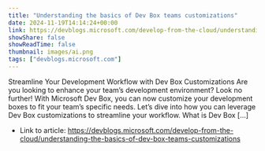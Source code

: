 ```yaml
---
title: "Understanding the basics of Dev Box teams customizations"
date: 2024-11-19T14:14:24+00:00
link: https://devblogs.microsoft.com/develop-from-the-cloud/understanding-the-basics-of-dev-box-teams-customizations
showShare: false
showReadTime: false
thumbnail: images/ai.png
tags: ["devblogs.microsoft.com"]
---
```

Streamline Your Development Workflow with Dev Box Customizations Are you looking to enhance your team’s development environment? Look no further! With Microsoft Dev Box, you can now customize your development boxes to fit your team’s specific needs. Let’s dive into how you can leverage Dev Box customizations to streamline your workflow. What is Dev Box […]

- Link to article: https://devblogs.microsoft.com/develop-from-the-cloud/understanding-the-basics-of-dev-box-teams-customizations